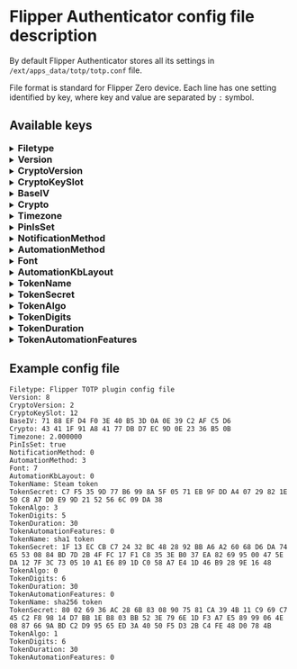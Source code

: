 # Flipper Authenticator config file description

By default Flipper Authenticator stores all its settings in `/ext/apps_data/totp/totp.conf` file.

File format is standard for Flipper Zero device. Each line has one setting identified by key, where key and value are separated by `:` symbol.

## Available keys

<details>
<summary><h3 style="display: inline">Filetype</h3></summary>
<p>

**Type:** const string

**Description:** File type definition. Used internally. Should not be updated manually

</p>
</details>

<details>
<summary><h3 style="display: inline">Version</h3></summary>
<p>

**Type:** const unsigned int

**Description:** File version. Used internally. Should not be updated manually.

</p>
</details>

<details>
<summary><h3 style="display: inline">CryptoVersion</h3></summary>
<p>

**Type:** const unsigned int

**Description:** Cryptographic algorithms version used for encryption\decryption. Should not be updated manually.

</p>
</details>

<details>
<summary><h3 style="display: inline">CryptoKeySlot</h3></summary>
<p>

**Type:** const unsigned int

**Description:** Key vault slot to be used for encryption\decryption. Should not be updated manually, instead CLI should be used to update encryption parameters.

</p>
</details>

<details>
<summary><h3 style="display: inline">BaseIV</h3></summary>
<p>

**Type:** array of bytes

**Default value:** none

**Description:** Initialization vector (IV) base seed which is getting generated randomly at first app start. It is used to setup encryption subsytem. Should not be updated manually.

**Important note:** changing or loosing this value will lead to incorrect decryption of all the encrypted data in the application and as a result it will not be possible to generate valid TOTP tokens

</p>
</details>

<details>
<summary><h3 style="display: inline">Crypto</h3></summary>
<p>

**Type:** array of bytes

**Default value:** none

**Description:** Used internally to verify user's PIN and\or file consistency. Should not be changed manually.

**Important note:** changing or loosing this value will lead to incorrect PIN verification and it will not be possible to signin into app

</p>
</details>

<details>
<summary><h3 style="display: inline">Timezone</h3></summary>
<p>

**Type:** float

**Default value:** 0.000000

**Description:** Timezone offset **in hours**. Need to be modified manually. Because of Flipper Zero API doesn't provide an access to timezone offset it is necessary to set it manually for correct TOTP tokens generation. You may find your timezone offset (or another name is "UTC offset") [here](https://www.utctime.net/time-zone-abbreviations), [here](https://time.is/) or on any other website found in [google](https://letmegooglethat.com/?q=What+is+my+timezone+offset).

**Important note:** if your timezone offset is negative, use negative sign, like this `-2.0`, however if your timezone offset is positive DO NOT use explicit positive sign, just put offset without any sign like this `2.0`

</p>
</details>

<details>
<summary><h3 style="display: inline">PinIsSet</h3></summary>
<p>

**Type:** bool

**Default value:** none

**Description:** Used internally to identify whether user set PIN or not. Should not be changed manually.

**Important note:** changing or loosing this value will lead to incorrect PIN verification and it will not be possible to signin into app

</p>
</details>

<details>
<summary><h3 style="display: inline">NotificationMethod</h3></summary>
<p>

**Type:** enum (available options are `0`, `1`, `2`, `3`)

**Default value:** `3`

**Description:** How to notify user when new token is generated or badusb mode is activated. Possible values are:

* `0` - do not notify
* `1` - notify using sound only
* `2` - notify using vibro only
* `3` - notify using sound and vibro

</p>
</details>

<details>
<summary><h3 style="display: inline">AutomationMethod</h3></summary>
<p>

**Type:** enum (available options are `0`, `1`, `2`, `3`)

**Default value:** `1`

**Description:** Which TOTP code input automation method is enabled for the user. Possible values are:

* `0` - none
* `1` - USB - application will represent itself as an USB keyboard and type current code (BadUSB)
* `2` - Bluetooth - application will represent itself as an Bluetooth keyboard and type current code (BadBT)
* `3` - USB and Bluetooth

</p>
</details>

<details>
<summary><h3 style="display: inline">Font</h3></summary>
<p>

**Type:** enum (available options are `0`, `1`, `2`, `3`, `4`, `5`, `6`, `7`, `8`, `9`)

**Default value:** `7`

**Description:** Font index to be used to display token. Can be modified manually.

</p>
</details>

<details>
<summary><h3 style="display: inline">AutomationKbLayout</h3></summary>
<p>

**Type:** enum (available options are `0`, `1`)

**Default value:** `0`

**Description:** Keyboard layout index to be used during token input automation. Can be modified manually.

* `0` - QWERTY
* `1` - AZERTY

</p>
</details>

<details>
<summary><h3 style="display: inline">TokenName</h3></summary>
<p>

**Type:** string

**Default value:** none

**Description:** Token name which will be visible in the UI and used just to let user identify token. Can be modified manually.

</p>
</details>

<details>
<summary><h3 style="display: inline">TokenSecret</h3></summary>
<p>

**Type:** array of bytes OR string

**Default value:** none

**Description:** Token secret. It can be either an array of encrypted bytes OR pure unencrypted token secret.

**Important note:** if app finds pure unencrypted token in config file app will encrypt it and replace in a config file for security purposes

</p>
</details>

<details>
<summary><h3 style="display: inline">TokenAlgo</h3></summary>
<p>

**Type:** enum (available options are: `0`, `1`, `2`, `3`)

**Default value:** `0`

**Description:** Token hashing algorithm to be used to generate TOTP code. If you don't know which one to use - use `0`.

* `0` - `SHA1`
* `1` - `SHA256`
* `2` - `SHA512`
* `3` - `STEAM`

</p>
</details>

<details>
<summary><h3 style="display: inline">TokenDigits</h3></summary>
<p>

**Type:** enum (available options are `6` and `8`)

**Default value:** `6`

**Description:** Defines TOTP code length. If you don't know which to use - use `6` as majority of websites requires 6-digits code.

</p>
</details>

<details>
<summary><h3 style="display: inline">TokenDuration</h3></summary>
<p>

**Type:** unsigned int

**Default value:** `30`

**Description:** Token lifetime duration in seconds. Should be between `15` and `255`. Majority websites requires `30`, however some rare websites may require custom lifetime. If you are not sure which one to use - use `30`.

</p>
</details>

<details>
<summary><h3 style="display: inline">TokenAutomationFeatures</h3></summary>
<p>

**Type:** unsigned int

**Default value:** `0` (no features enabled)

**Description:** Token automation features. Meaningful bits:

* Bit 1 - if set, token input automation will type \<ENTER\> key at the end of automation
* Bit 2 - if set, token input automation will type \<TAB\> key at the end of automation
* Bit 3 - if set, token input automation will type slower

</p>
</details>

## Example config file

```text
Filetype: Flipper TOTP plugin config file
Version: 8
CryptoVersion: 2
CryptoKeySlot: 12
BaseIV: 71 88 EF D4 F0 3E 40 B5 3D 0A 0E 39 C2 AF C5 D6
Crypto: 43 41 1F 91 A8 41 77 DB D7 EC 9D 0E 23 36 B5 0B
Timezone: 2.000000
PinIsSet: true
NotificationMethod: 0
AutomationMethod: 3
Font: 7
AutomationKbLayout: 0
TokenName: Steam token
TokenSecret: C7 F5 35 9D 77 B6 99 8A 5F 05 71 EB 9F DD A4 07 29 82 1E 50 C8 A7 D0 E9 9D 21 52 56 6C 09 DA 38
TokenAlgo: 3
TokenDigits: 5
TokenDuration: 30
TokenAutomationFeatures: 0
TokenName: sha1 token
TokenSecret: 1F 13 EC CB C7 24 32 BC 48 28 92 BB A6 A2 60 68 D6 DA 74 65 53 08 84 BD 7D 2B 4F FC 17 F1 C8 35 3E B0 37 EA 82 69 95 00 47 5E DA 12 7F 3C 73 05 10 A1 E6 89 1D C0 58 A7 E4 1D 46 B9 28 9E 16 48
TokenAlgo: 0
TokenDigits: 6
TokenDuration: 30
TokenAutomationFeatures: 0
TokenName: sha256 token
TokenSecret: 80 02 69 36 AC 28 6B 83 08 90 75 81 CA 39 4B 11 C9 69 C7 45 C2 F8 98 14 D7 BB 1E B8 03 BB 52 3E 79 6E 1D F3 A7 E5 89 99 06 4E 08 87 66 9A BD C2 D9 95 65 ED 3A 40 50 F5 D3 2B C4 FE 48 D0 78 4B
TokenAlgo: 1
TokenDigits: 6
TokenDuration: 30
TokenAutomationFeatures: 0
```
